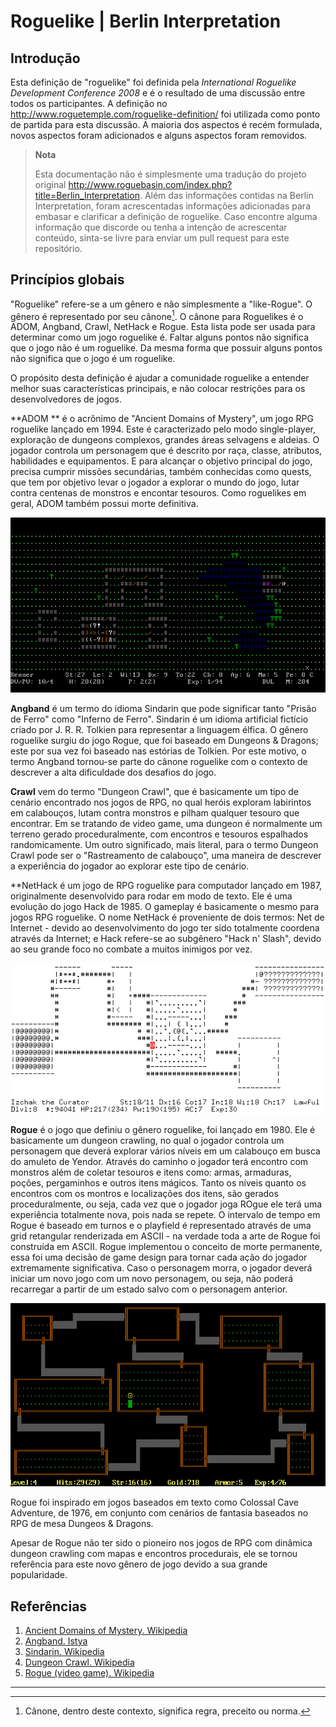 # Roguelike | Berlin Interpretation

## Introdução
Esta definição de "roguelike" foi definida pela *International Roguelike Development Conference 2008*  e é o resultado de uma discussão entre todos os participantes. A definição no http://www.roguetemple.com/roguelike-definition/  foi utilizada como ponto de partida para esta discussão. A maioria dos aspectos é recém formulada, novos aspectos foram adicionados e alguns aspectos foram removidos.

> **Nota**
>
>  Esta documentação não é simplesmente uma tradução do projeto original http://www.roguebasin.com/index.php?title=Berlin_Interpretation. Além das informações contidas na Berlin Interpretation, foram acrescentadas informações adicionadas para embasar e clarificar a definição de roguelike. Caso encontre alguma informação que discorde ou tenha a intenção de acrescentar conteúdo, sinta-se livre para enviar um pull request para este repositório.

## Princípios globais
"Roguelike" refere-se  a um gênero e não simplesmente a "like-Rogue". O gênero é representado por seu cânone[^1]. O cânone para Roguelikes é o ADOM, Angband, Crawl, NetHack e Rogue. Esta lista pode ser usada para determinar como um jogo roguelike é. Faltar alguns pontos não significa que o jogo não é um roguelike. Da mesma forma que possuir alguns pontos não significa que o jogo é um roguelike.

O propósito desta definição é ajudar a comunidade roguelike a entender melhor suas características principais, e não colocar restrições para os desenvolvedores de jogos.

**ADOM ** é o acrônimo de "Ancient Domains of Mystery", um jogo RPG roguelike lançado em 1994. Este é caracterizado pelo modo single-player, exploração de dungeons complexos, grandes áreas selvagens e aldeias. O jogador controla um personagem que é descrito por raça, classe, atributos, habilidades e equipamentos. E para alcançar o objetivo principal do jogo, precisa cumprir missões secundárias, também conhecidas como quests, que tem por objetivo levar o jogador a explorar o mundo do jogo, lutar contra centenas de monstros e encontar tesouros. Como roguelikes em geral, ADOM também possui morte definitiva.

![ADOM screenshot](assets/ADOM_screenshot.png)

**Angband** é um termo do idioma Sindarin que pode significar tanto "Prisão de Ferro" como "Inferno de Ferro". Sindarin é um idioma artificial fictício criado por  J. R. R. Tolkien para representar a linguagem élfica. O gênero roguelike surgiu do jogo Rogue, que foi baseado em Dungeons & Dragons;  este por sua vez foi baseado nas estórias de Tolkien. Por este motivo, o termo Angband tornou-se parte do cânone roguelike com o contexto de descrever a alta dificuldade dos desafios do jogo.

**Crawl** vem do termo "Dungeon Crawl", que é basicamente um tipo de cenário encontrado nos jogos de RPG, no qual heróis exploram labirintos em calabouços, lutam contra monstros e pilham qualquer tesouro que encontrar. Em se tratando de video game, uma dungeon é normalmente um terreno gerado proceduralmente, com encontros e tesouros espalhados randomicamente. Um outro significado, mais literal, para o termo Dungeon Crawl pode ser o "Rastreamento de calabouço", uma maneira de descrever a experiência do jogador ao explorar este tipo de cenário.

**NetHack é um jogo de RPG roguelike para computador lançado em 1987, originalmente desenvolvido para rodar em modo de texto. Ele é uma evolução do jogo Hack de 1985.  O gameplay é basicamente o mesmo para jogos RPG roguelike. O nome NetHack é proveniente de dois termos: Net de Internet - devido ao desenvolvimento do jogo ter sido totalmente coordena através da Internet; e Hack refere-se ao subgênero "Hack n' Slash", devido ao seu grande foco no combate a muitos inimigos por vez.

![Scrennshot do nível Óraculo do jogo NetHack](assets/oraculo_NetHack.gif)

**Rogue** é o jogo que definiu o gênero roguelike, foi lançado em 1980.  Ele é basicamente um dungeon crawling, no qual o jogador controla um personagem que deverá explorar vários níveis em um calabouço em busca do amuleto de Yendor. Através do caminho o jogador terá encontro com monstros além de coletar tesouros e itens como: armas, armaduras, poções, pergaminhos e outros itens mágicos. Tanto os níveis quanto os encontros com os montros e localizações dos itens, são gerados proceduralmente, ou seja, cada vez que o jogador joga ROgue ele terá uma experiência totalmente nova, pois nada se repete. O intervalo de tempo em Rogue é baseado em turnos e o playfield é representado através de uma grid retangular renderizada em ASCII - na verdade toda a arte de Rogue foi construída em ASCII. Rogue implementou o conceito de morte permanente, essa foi uma decisão de game design para tornar cada ação do jogador extremamente significativa. Caso o personagem morra, o jogador deverá iniciar um novo jogo com um novo personagem, ou seja, não poderá recarregar a partir de um estado salvo com o personagem anterior.

![screenshot Rogue em um PC IBM](assets/screenshot_Rogue_1980_IBM_color_PC.png)

Rogue foi inspirado em jogos baseados em texto como Colossal Cave Adventure, de 1976, em conjunto com cenários de fantasia baseados no RPG de mesa Dungeos & Dragons.

Apesar de Rogue não ter sido o pioneiro nos jogos de RPG com dinâmica dungeon crawling com mapas e encontros procedurais, ele se tornou referência para este novo gênero de jogo devido a sua grande popularidade.


## Referências

1. [Ancient Domains of Mystery. Wikipedia][1]
2. [Angband. Istya][2]
3. [Sindarin. Wikipedia][3]
4. [Dungeon Crawl. Wikipedia][4]
5. [Rogue (video game). Wikipedia][5]

---

[^1]: Cânone, dentro deste contexto, significa regra, preceito ou norma.



[1]:https://en.wikipedia.org/wiki/Ancient_Domains_of_Mystery
[2]:http://www.tolkienianos.pt/istya/index.php?view=105
[3]:https://pt.wikipedia.org/wiki/Sindarin
[4]:https://en.wikipedia.org/wiki/Dungeon_crawl
[5]: https://en.wikipedia.org/wiki/Rogue_(video_game)